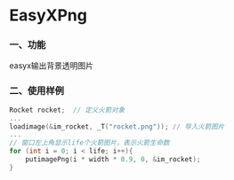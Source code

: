 # EasyXPng

### 一、功能

easyx输出背景透明图片

### 二、使用样例

```c++
Rocket rocket;  // 定义火箭对象
...
loadimage(&im_rocket, _T("rocket.png")); // 导入火箭图片
...
// 窗口左上角显示life个火箭图片，表示火箭生命数
for (int i = 0; i < life; i++){
	putimagePng(i * width * 0.9, 0, &im_rocket);
}
```

